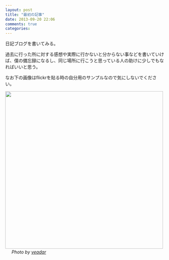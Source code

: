 ```yaml
---
layout: post
title: "最初の記事"
date: 2013-09-20 22:06
comments: true
categories: 
---
```


日記ブログを書いてみる。

過去に行った所に対する感想や実際に行かないと分からない事などを書いていけば、僕の備忘録になるし、同じ場所に行こうと思っている人の助けに少しでもなればいいと思う。

なお下の画像はflickrを貼る時の自分用のサンプルなので気にしないでください。

<p><a href="http://www.flickr.com/photos/85015353%40N00/11122980914/" title=" by veadar, on Flickr" target="_blank"><img class="flickr_photo" src="http://farm8.staticflickr.com/7321/11122980914_38fbe4d9f3_z.jpg"  alt="" width="500px"/></a><br /><cite class="flickr_photographer"><img src="http://farm7.static.flickr.com/6002/5974401716_35b6041cdc.jpg" width="16" /><a href="http://www.flickr.com/photos/85015353%40N00/11122980914/"></a> Photo by <a href="http://www.flickr.com/photos/85015353%40N00/">veadar</a></cite></p>
